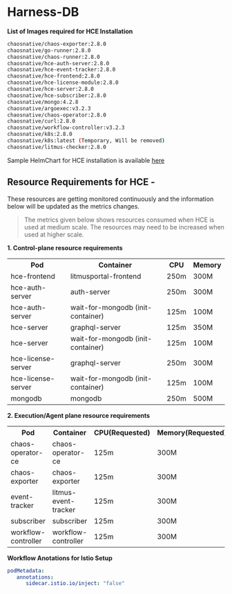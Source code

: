 # Harness-DB

**List of Images required for HCE Installation**

```BASH
chaosnative/chaos-exporter:2.8.0
chaosnative/go-runner:2.8.0
chaosnative/chaos-runner:2.8.0
chaosnative/hce-auth-server:2.8.0
chaosnative/hce-event-tracker:2.8.0
chaosnative/hce-frontend:2.8.0
chaosnative/hce-license-module:2.8.0
chaosnative/hce-server:2.8.0
chaosnative/hce-subscriber:2.8.0
chaosnative/mongo:4.2.8
chaosnative/argoexec:v3.2.3
chaosnative/chaos-operator:2.8.0
chaosnative/curl:2.8.0
chaosnative/workflow-controller:v3.2.3
chaosnative/k8s:2.8.0
chaosnative/k8s:latest (Temporary, Will be removed)
chaosnative/litmus-checker:2.8.0
```

Sample HelmChart for HCE installation is available [here](hce-helm-chart/)

## Resource Requirements for HCE - 

These resources are getting monitored continuously and the information below will be updated as the metrics changes.

> The metrics given below shows resources consumed when HCE is used at medium scale. The resources may need to be increased when used at higher scale.


**1. Control-plane resource requirements**

<table>
   <tr>
      <th>Pod</th>
      <th>Container</th>
      <th>CPU</th>
      <th>Memory</th>
   </tr>
   <tr>
   <td>hce-frontend</td>
   <td>litmusportal-frontend</td>
   <td>250m</td>
   <td>300M</td>
   </tr>
   <tr>
   <td>hce-auth-server</td>
   <td>auth-server</td>
   <td>250m</td>
   <td>300M</td>
   </tr>
   <tr>
   <td>hce-auth-server</td>
   <td>wait-for-mongodb (init-container)</td>
   <td>125m</td>
   <td>100M</td>
   </tr>
   <tr>
   <td>hce-server</td>
   <td>graphql-server</td>
   <td>125m</td>
   <td>350M</td>
   </tr>
   <tr>
   <td>hce-server</td>
   <td>wait-for-mongodb (init-container)</td>
   <td>125m</td>
   <td>100M</td>
   </tr>
   <tr>
   <td>hce-license-server</td>
   <td>graphql-server</td>
   <td>250m</td>
   <td>300M</td>
   </tr>
   <tr>
   <td>hce-license-server</td>
   <td>wait-for-mongodb (init-container)</td>
   <td>125m</td>
   <td>100M</td>
   </tr>
   <tr>
   <td>mongodb</td>
   <td>mongodb</td>
   <td>250m</td>
   <td>500M</td>
   </tr>
</table>

**2. Execution/Agent plane resource requirements**

<table>
   <tr>
    <th>Pod</th>
    <th>Container</th>
    <th>CPU(Requested)</th>
    <th>Memory(Requested)</th>
   </tr>
   <tr>
    <td>chaos-operator-ce</td>
    <td>chaos-operator-ce</td>
    <td>125m</td>
    <td>300M</td>
   </tr>
   <tr>
    <td>chaos-exporter</td>
    <td>chaos-exporter</td>
    <td>125m</td>
    <td>300M</td>
   </tr>
   <tr>
    <td>event-tracker</td>
    <td>litmus-event-tracker</td>
    <td>125m</td>
    <td>300M</td>
   </tr>
   <tr>
    <td>subscriber</td>
    <td>subscriber</td>
    <td>125m</td>
    <td>300M</td>
   </tr>
   <tr>
    <td>workflow-controller</td>
    <td>workflow-controller</td>
    <td>125m</td>
    <td>300M</td>
   </tr>
</table>

**Workflow Anotations for Istio Setup**

```YAML
podMetadata:
   annotations:
      sidecar.istio.io/inject: "false"
```